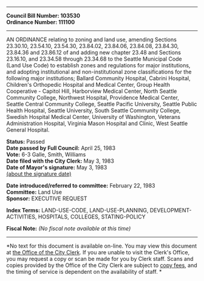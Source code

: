 * * * * *  
  
**Council Bill Number: [](#h0)[](#h2)103530**   
**Ordinance Number: 111100**  
  
* * * * *  
  
AN ORDINANCE relating to zoning and land use, amending Sections 23.30.10, 23.54.10, 23.54.30, 23.84.02, 23.84.06, 23.84.08, 23.84.30, 23.84.36 and 23.86.12 of and adding new chapter 23.48 and Sections 23.16.10, and 23.34.58 through 23.34.68 to the Seattle Municipal Code (Land Use Code) to establish zones and regulations for major institutions, and adopting institutional and non-institutional zone classifications for the following major institutions; Ballard Community Hospital, Cabrini Hospital, Children's Orthopedic Hospital and Medical Center, Group Health Cooperative - Capitol Hill, Harborview Medical Center, North Seattle Community College, Northwest Hospital, Providence Medical Center, Seattle Central Community College, Seattle Pacific University, Seattle Public Health Hospital, Seattle University, South Seattle Community College, Swedish Hospital Medical Center, University of Washington, Veterans Administration Hospital, Virginia Mason Hospital and Clinic, West Seattle General Hospital.  
  
**Status:** Passed   
**Date passed by Full Council:** April 25, 1983   
**Vote:** 6-3 Galle, Smith, Williams   
**Date filed with the City Clerk:** May 3, 1983   
**Date of Mayor's signature:** May 3, 1983   
[(about the signature date)](/~public/approvaldate.htm)   
  
  
**Date introduced/referred to committee:** February 22, 1983   
**Committee:** Land Use   
**Sponsor:** EXECUTIVE REQUEST   
  
**Index Terms:** LAND-USE-CODE, LAND-USE-PLANNING, DEVELOPMENT-ACTIVITIES, HOSPITALS, COLLEGES, STATING-POLICY  
  
**Fiscal Note:** *(No fiscal note available at this time)*  
  
* * * * *  
  
*No text for this document is available on-line. You may view this document at [the Office of the City Clerk](http://www.seattle.gov/leg/clerk/contactUs.htm). If you are unable to visit the Clerk's Office, you may request a copy or scan be made for you by Clerk staff. Scans and copies provided by the Office of the City Clerk are subject to [copy fees](http://clerk.seattle.gov/~public/clerkfees.htm), and the timing of service is dependent on the availability of staff. *  
  
  
